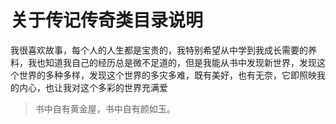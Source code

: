 # 关于传记传奇类目录说明

我很喜欢故事，每个人的人生都是宝贵的，我特别希望从中学到我成长需要的养料，我也知道我自己的经历总是微不足道的，但是我能从书中发现新世界，发现这个世界的多种多样，发现这个世界的多灾多难，既有美好，也有无奈，它即照映我的内心，也让我对这个多彩的世界充满爱

> 书中自有黄金屋，书中自有颜如玉。
